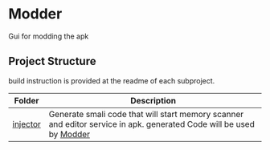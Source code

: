 # Modder

Gui for modding the apk


## Project Structure
build instruction is provided at the readme of each subproject. 

Folder 				| Description
----------------------------- 	| -----------------------------------------------
[injector](./injector/) 	| Generate smali code that will start  memory scanner and editor service  in apk. generated Code will be used by [Modder](./Modder)


